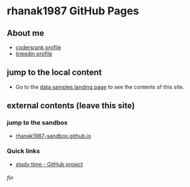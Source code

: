 # rhanak1987 GitHub Pages

## About me
* [codersrank profile](https://profile.codersrank.io/user/rhanak1987/info)
* [linkedin profile](https://www.linkedin.com/in/rhanak1987/)

## jump to the local content
* Go to the [data samples landing page](./landing.html) to see the contents of this site.

## external contents (leave this site)

### jump to the sandbox
* [rhanak1987-sandbox.github.io](https://rhanak1987-sandbox.github.io/)

### Quick links
* [study time - GitHub project](https://github.com/orgs/rhanak1987-sandbox/projects/1)

###### fin
